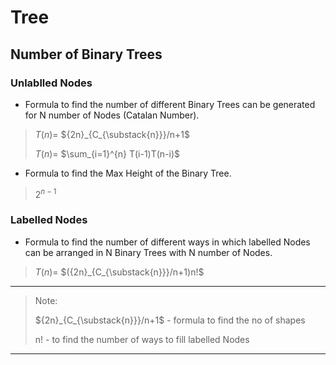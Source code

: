 # Tree

## Number of Binary Trees

### Unlablled Nodes

- Formula to find the number of different Binary Trees can be generated for N number of Nodes (Catalan Number).

> $T(n) =$ ${2n}_{C_{\substack{n}}}/n+1$
>
> $T(n) =$ $\sum_{i=1}^{n} T(i-1)T(n-i)$

- Formula to find the Max Height of the Binary Tree.

> $2^{n-1}$

### Labelled Nodes

- Formula to find the number of different ways in which labelled Nodes can be arranged in N Binary Trees with N number of Nodes.

> $T(n) =$ $({2n}_{C_{\substack{n}}}/n+1)n!$

----

> Note:  
>
> ${2n}_{C_{\substack{n}}}/n+1$ - formula to find the no of shapes
>
> n! - to find the number of ways to fill labelled Nodes

----
